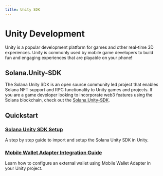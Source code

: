 ```yaml
---
title: Unity SDK
---
```


# Unity Development

Unity is a popular development platform for games and other real-time 3D experiences. Unity is commonly used by mobile game developers to build fun and engaging experiences that are playable on your phone! 

## Solana.Unity-SDK 

The Solana Unity SDK is an open source community led project that enables Solana NFT support and RPC functionality to Unity games and projects. If you are a game developer looking to incorporate web3 features using the Solana blockchain, check out the [Solana.Unity-SDK](https://solana.unity-sdk.gg/).

## Quickstart

### [Solana Unity SDK Setup](https://solana.unity-sdk.gg/docs/installation)
A step by step guide to import and setup the Solana Unity SDK in Unity.

### [Mobile Wallet Adapter Integration Guide](https://solana.unity-sdk.gg/docs/configuration)
Learn how to configure an external wallet using Mobile Wallet Adapter in your Unity project.
